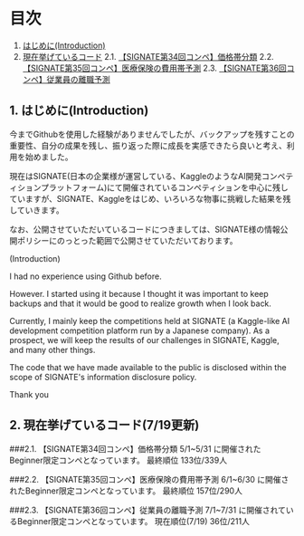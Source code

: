 # 目次
1. [はじめに(Introduction)](#anchor1)
2. [現在挙げているコード](#anchor2)
   2.1. [【SIGNATE第34回コンペ】価格帯分類](#anchor2.1.)
   2.2. [【SIGNATE第35回コンペ】医療保険の費用帯予測](#anchor2.2.)
   2.3. [【SIGNATE第36回コンペ】従業員の離職予測](#anchor2.3.)

<a id="anchor1"></a>
## 1. はじめに(Introduction)

今までGithubを使用した経験がありませんでしたが、バックアップを残すことの重要性、自分の成果を残し、振り返った際に成長を実感できたら良いと考え、利用を始めました。

現在はSIGNATE(日本の企業様が運営している、KaggleのようなAI開発コンペティションプラットフォーム)にて開催されているコンペティションを中心に残していますが、SIGNATE、Kaggleをはじめ、いろいろな物事に挑戦した結果を残していきます。

なお、公開させていただいているコードにつきましては、SIGNATE様の情報公開ポリシーにのっとった範囲で公開させていただいております。

(Introduction)

I had no experience using Github before.

However. I started using it because I thought it was important to keep backups and that it would be good to realize growth when I look back.

Currently, I mainly keep the competitions held at SIGNATE (a Kaggle-like AI development competition platform run by a Japanese company).
As a prospect, we will keep the results of our challenges in SIGNATE, Kaggle, and many other things.

The code that we have made available to the public is disclosed within the scope of SIGNATE's information disclosure policy.

Thank you

<a id="anchor2"></a>
## 2. 現在挙げているコード(7/19更新)
<a id="anchor2.1."></a>
###2.1. 【SIGNATE第34回コンペ】価格帯分類
5/1~5/31 に開催されたBeginner限定コンペとなっています。
最終順位
133位/339人

<a id="anchor2.2."></a>
###2.2. 【SIGNATE第35回コンペ】医療保険の費用帯予測
6/1~6/30 に開催されたBeginner限定コンペとなっています。
最終順位
157位/290人

<a id="anchor2.3."></a>
###2.3. 【SIGNATE第36回コンペ】従業員の離職予測
7/1~7/31 に開催されているBeginner限定コンペとなっています。
現在順位(7/19)
36位/211人
